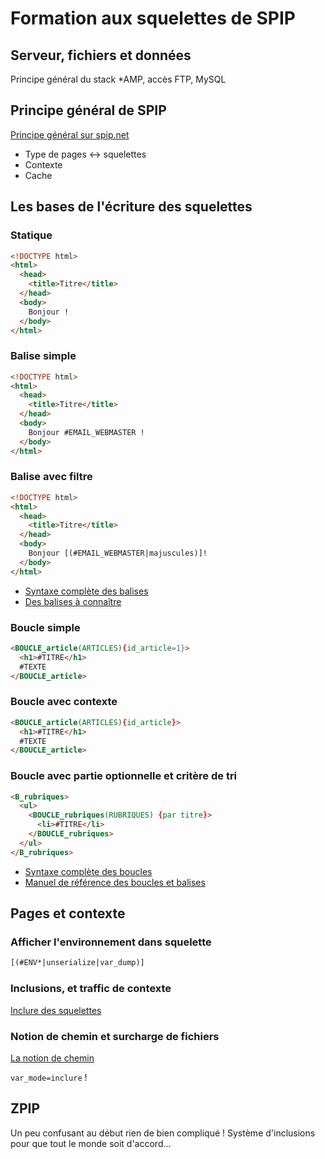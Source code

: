 Formation aux squelettes de SPIP
================================

Serveur, fichiers et données
----------------------------

Principe général du stack *AMP, accès FTP, MySQL

Principe général de SPIP
------------------------

[Principe général sur spip.net](http://www.spip.net/fr_article3437.html)

- Type de pages <-> squelettes
- Contexte
- Cache

Les bases de l'écriture des squelettes
--------------------------------------

### Statique ###

```html
<!DOCTYPE html>
<html>
  <head>
    <title>Titre</title>
  </head>
  <body>
    Bonjour !
  </body>
</html>
```

### Balise simple ###

```html
<!DOCTYPE html>
<html>
  <head>
    <title>Titre</title>
  </head>
  <body>
    Bonjour #EMAIL_WEBMASTER !
  </body>
</html>
```

### Balise avec filtre  ###

```html
<!DOCTYPE html>
<html>
  <head>
    <title>Titre</title>
  </head>
  <body>
    Bonjour [(#EMAIL_WEBMASTER|majuscules)]!
  </body>
</html>
```

- [Syntaxe complète des balises](http://programmer.spip.net/Syntaxe-complete-des-balises)
- [Des balises à connaître](http://programmer.spip.net/-Des-balises-a-connaitre-)

### Boucle simple ###

```html
<BOUCLE_article(ARTICLES){id_article=1}>
  <h1>#TITRE</h1>
  #TEXTE
</BOUCLE_article>
```

### Boucle avec contexte ###

```html
<BOUCLE_article(ARTICLES){id_article}>
  <h1>#TITRE</h1>
  #TEXTE
</BOUCLE_article>
```

### Boucle avec partie optionnelle et critère de tri ###

```html
<B_rubriques>
  <ul>
    <BOUCLE_rubriques(RUBRIQUES) {par titre}>
      <li>#TITRE</li>
    </BOUCLE_rubriques>
  </ul>
</B_rubriques>
```

- [Syntaxe complète des boucles](http://programmer.spip.net/Syntaxe-complete-des-boucles) 
- [Manuel de référence des boucles et balises](http://www.spip.net/fr_rubrique143.html)

Pages et contexte
-----------------

### Afficher l'environnement dans squelette ###

```html
[(#ENV*|unserialize|var_dump)]
```

### Inclusions, et traffic de contexte ###

[Inclure des squelettes](http://programmer.spip.net/Inclure-des-squelettes)

### Notion de chemin et surcharge de fichiers ###

[La notion de chemin](http://programmer.spip.net/La-notion-de-chemin)

`var_mode=inclure` !

ZPIP
----

Un peu confusant au début rien de bien compliqué !
Système d'inclusions pour que tout le monde soit d'accord…


